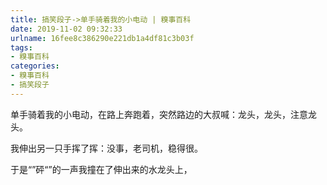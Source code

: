```yaml
---
title: 搞笑段子->单手骑着我的小电动 | 糗事百科
date: 2019-11-02 09:32:33
urlname: 16fee8c386290e221db1a4df81c3b03f
tags: 
- 糗事百科
categories:
- 糗事百科
- 搞笑段子
---
```

单手骑着我的小电动，在路上奔跑着，突然路边的大叔喊：龙头，龙头，注意龙头。

我伸出另一只手挥了挥：没事，老司机，稳得很。

于是“”砰“”的一声我撞在了伸出来的水龙头上，


